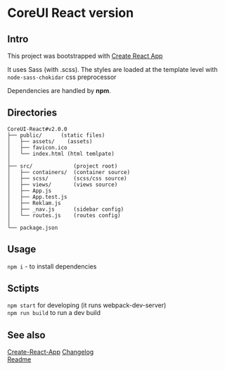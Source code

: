 # CoreUI React version

## Intro 
This project was bootstrapped with [Create React App](https://github.com/facebook/create-react-app)

It uses Sass (with .scss). The styles are loaded at the template level with `node-sass-chokidar` css preprocessor

Dependencies are handled by **npm**.

## Directories
```
CoreUI-React#v2.0.0
├── public/      (static files)
│   ├── assets/    (assets)
│   ├── favicon.ico  
│   └── index.html (html temlpate)
│
├── src/             (project root)
│   ├── containers/  (container source)
│   ├── scss/        (scss/css source)
│   ├── views/       (views source)
│   ├── App.js
│   ├── App.test.js
│   ├── Reklam.js
│   ├── _nav.js      (sidebar config)
│   └── routes.js    (routes config)
│
└── package.json
```

## Usage
`npm i` - to install dependencies

## Sctipts 
`npm start` for developing (it runs webpack-dev-server)  
`npm run build` to run a dev build  

## See also
[Create-React-App](CRA.md)
[Changelog](./CHANGELOG.md)  
[Readme](./README.md)
